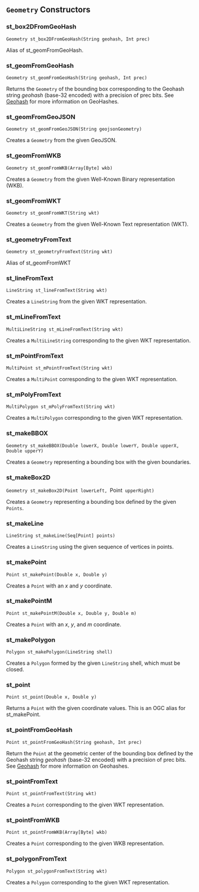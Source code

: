 ## `Geometry` Constructors


### st_box2DFromGeoHash
`Geometry st_box2DFromGeoHash(String geohash, Int prec)`

Alias of st_geomFromGeoHash.

### st_geomFromGeoHash
`Geometry st_geomFromGeoHash(String geohash, Int prec)`

Returns the `Geometry` of the bounding box corresponding to the Geohash string _geohash_ (base-32 encoded) with a precision of prec bits. See [Geohash](https://www.geomesa.org/documentation/stable/user/appendix/utils.html#geohash) for more information on GeoHashes.

### st_geomFromGeoJSON
`Geometry st_geomFromGeoJSON(String geojsonGeometry)`

Creates a `Geometry` from the given GeoJSON.

### st_geomFromWKB
`Geometry st_geomFromWKB(Array[Byte] wkb)`

Creates a `Geometry` from the given Well-Known Binary representation (WKB).

### st_geomFromWKT
`Geometry st_geomFromWKT(String wkt)`

Creates a `Geometry` from the given Well-Known Text representation (WKT).

### st_geometryFromText
`Geometry st_geometryFromText(String wkt)`

Alias of st_geomFromWKT

### st_lineFromText
`LineString st_lineFromText(String wkt)`

Creates a `LineString` from the given WKT representation.

### st_mLineFromText
`MultiLineString st_mLineFromText(String wkt)`

Creates a `MultiLineString` corresponding to the given WKT representation.

### st_mPointFromText
`MultiPoint st_mPointFromText(String wkt)`

Creates a `MultiPoint` corresponding to the given WKT representation.

### st_mPolyFromText
`MultiPolygon st_mPolyFromText(String wkt)`

Creates a `MultiPolygon` corresponding to the given WKT representation.

### st_makeBBOX
`Geometry st_makeBBOX(Double lowerX, Double lowerY, Double upperX, Double upperY)`

Creates a `Geometry` representing a bounding box with the given boundaries.

### st_makeBox2D
`Geometry st_makeBox2D(Point lowerLeft, `Point` upperRight)`

Creates a `Geometry` representing a bounding box defined by the given `Points`.

### st_makeLine
`LineString st_makeLine(Seq[Point] points)`

Creates a `LineString` using the given sequence of vertices in points.

### st_makePoint
`Point st_makePoint(Double x, Double y)`

Creates a `Point` with an _x_ and _y_ coordinate.

### st_makePointM
`Point st_makePointM(Double x, Double y, Double m)`

Creates a `Point` with an _x_, _y_, and _m_ coordinate.

### st_makePolygon
`Polygon st_makePolygon(LineString shell)`

Creates a `Polygon` formed by the given `LineString` shell, which must be closed.

### st_point
`Point st_point(Double x, Double y)`

Returns a `Point` with the given coordinate values. This is an OGC alias for st_makePoint.

### st_pointFromGeoHash
`Point st_pointFromGeoHash(String geohash, Int prec)`

Return the `Point` at the geometric center of the bounding box defined by the Geohash string _geohash_ (base-32 encoded) with a precision of prec bits. See [Geohash](https://www.geomesa.org/documentation/stable/user/appendix/utils.html#geohash) for more information on Geohashes.

### st_pointFromText
`Point st_pointFromText(String wkt)`

Creates a `Point` corresponding to the given WKT representation.

### st_pointFromWKB
`Point st_pointFromWKB(Array[Byte] wkb)`

Creates a `Point` corresponding to the given WKB representation.

### st_polygonFromText
`Polygon st_polygonFromText(String wkt)`

Creates a `Polygon` corresponding to the given WKT representation.

